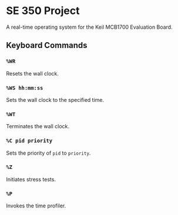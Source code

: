 # SE 350 Project

A real-time operating system for the Keil MCB1700 Evaluation Board.

Keyboard Commands
-----------------

### `%WR`

Resets the wall clock.

### `%WS hh:mm:ss`

Sets the wall clock to the specified time.

### `%WT`

Terminates the wall clock.

### `%C pid priority`

Sets the priority of `pid` to `priority`.

### `%Z`

Initiates stress tests.

### `%P`

Invokes the time profiler.
